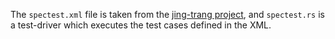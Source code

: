 The `spectest.xml` file is taken from the
[jing-trang project](https://github.com/relaxng/jing-trang/tree/master/mod/rng-validate/test), and
`spectest.rs` is a test-driver which executes the test cases defined in the XML.
